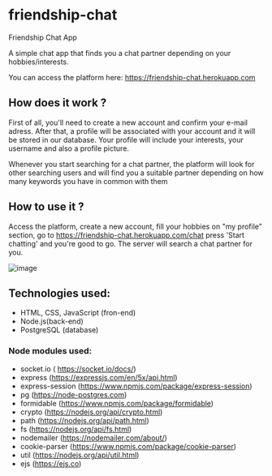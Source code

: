 # friendship-chat
Friendship Chat App

A simple chat app that finds you a chat partner depending on your hobbies/interests.

You can access the platform here: https://friendship-chat.herokuapp.com

## How does it work ?

First of all, you'll need to create a new account and confirm your e-mail adress. After that, a profile will be associated with your account and it will be stored in our database. Your profile will include your interests, your username and also a profile picture.

Whenever you start searching for a chat partner, the platform will look for other searching users and will find you a suitable partner depending on how many keywords you have in common with them


## How to use it ?
Access the platform, create a new account, fill your hobbies on "my profile" section, go to https://friendship-chat.herokuapp.com/chat press 'Start chatting' and you're good to go. The server will search a chat partner for you.

![image](https://camo.githubusercontent.com/0590f0683ecabf4f50463bdd18e1577bea995d33/68747470733a2f2f692e696d6775722e636f6d2f445566795375332e6a7067)

## Technologies used:
  - HTML, CSS, JavaScript (fron-end)
  - Node.js(back-end)
  - PostgreSQL (database)
### Node modules used:
  - socket.io ( https://socket.io/docs/)
  - express (https://expressjs.com/en/5x/api.html)
  - express-session (https://www.npmjs.com/package/express-session)
  - pg (https://node-postgres.com)
  - formidable (https://www.npmjs.com/package/formidable)
  - crypto (https://nodejs.org/api/crypto.html)
  - path (https://nodejs.org/api/path.html)
  - fs (https://nodejs.org/api/fs.html)
  - nodemailer (https://nodemailer.com/about/)
  - cookie-parser (https://www.npmjs.com/package/cookie-parser)
  - util (https://nodejs.org/api/util.html)
  - ejs (https://ejs.co)
